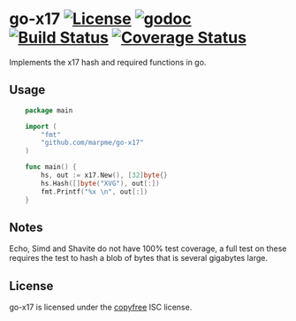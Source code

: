 # go-x17 [![License](https://img.shields.io/badge/license-ISC-blue.svg)](https://github.com/marpme/go-x17/blob/master/license.md) [![godoc](https://img.shields.io/badge/go-documentation-blue.svg)](https://godoc.org/github.com/marpme/go-x17) [![Build Status](https://travis-ci.org/marpme/go-x17.svg?branch=master)](https://travis-ci.org/marpme/go-x17) [![Coverage Status](https://coveralls.io/repos/github/marpme/go-x17/badge.svg?branch=master)](https://coveralls.io/github/marpme/go-x17?branch=master)

Implements the x17 hash and required functions in go.

## Usage

```go
	package main

	import (
		"fmt"
		"github.com/marpme/go-x17"
	)

	func main() {
		hs, out := x17.New(), [32]byte{}
		hs.Hash([]byte("XVG"), out[:])
		fmt.Printf("%x \n", out[:])
	}
```

## Notes

Echo, Simd and Shavite do not have 100% test coverage, a full test on these
requires the test to hash a blob of bytes that is several gigabytes large.

## License

go-x17 is licensed under the [copyfree](http://copyfree.org) ISC license.
